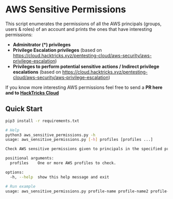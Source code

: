 # AWS Sensitive Permissions

This script enumerates the permissions of all the AWS principals (groups, users & roles) of an account and prints the ones that have interesting permissions:
- **Adminitrator (*) privileges**
- **Privilege Escalation privileges** (based on https://cloud.hacktricks.xyz/pentesting-cloud/aws-security/aws-privilege-escalation)
- **Privileges to perform potential sensitive actions / Indirect privilege escalations** (based on https://cloud.hacktricks.xyz/pentesting-cloud/aws-security/aws-privilege-escalation)

If you know more interesting AWS permissions feel free to send a **PR here and to [HackTricks Cloud](https://github.com/carlospolop/hacktricks-cloud)**

## Quick Start

```bash
pip3 install -r requirements.txt

# Help
python3 aws_sensitive_permissions.py -h
usage: aws_sensitive_permissions.py [-h] profiles [profiles ...]

Check AWS sensitive permissions given to principals in the specified profiles.

positional arguments:
  profiles    One or more AWS profiles to check.

options:
  -h, --help  show this help message and exit

# Run example
usage: aws_sensitive_permissions.py profile-name profile-name2 profile-name3
```